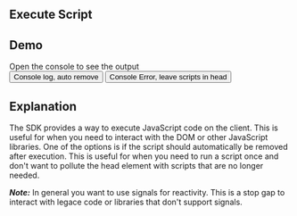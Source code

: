 ## Execute Script

## Demo

<div data-store="{shouldRemove:true}">
    <div>Open the console to see the output</div>
    <button class="btn btn-success" data-on-click="$get('/examples/execute_script/log')">Console log, auto remove</button>
    <button class="btn btn-error" data-on-click="$get('/examples/execute_script/error')">Console Error, leave scripts in head</button>
</div>

## Explanation

The SDK provides a way to execute JavaScript code on the client. This is useful for when you need to interact with the DOM or other JavaScript libraries. One of the options is if the script should automatically be removed after execution. This is useful for when you need to run a script once and don't want to pollute the head element with scripts that are no longer needed.

***Note:*** In general you want to use signals for reactivity.  This is a stop gap to interact with legace code or libraries that don't support signals.
